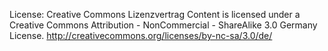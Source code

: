 License: Creative Commons Lizenzvertrag Content is licensed under a Creative Commons Attribution - NonCommercial - ShareAlike 3.0 Germany License. http://creativecommons.org/licenses/by-nc-sa/3.0/de/
